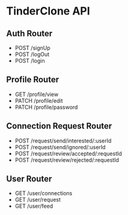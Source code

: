 # TinderClone API

## Auth Router
- POST /signUp
- POST /logOut
- POST /login

## Profile Router
- GET /profile/view
- PATCH /profile/edit
- PATCH /profile/password

## Connection Request Router
- POST /request/send/interested/:userId
- POST /request/send/ignored/:userId
- POST /request/review/accepted/:requestId
- POST /request/review/rejected/:requestId

## User Router
- GET /user/connections
- GET /user/request
- GET /user/feed
